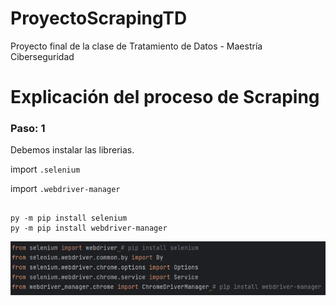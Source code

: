 # ProyectoScrapingTD
Proyecto final de la clase de Tratamiento de Datos - Maestría Ciberseguridad 

# Explicación del proceso de Scraping 

### Paso: 1
Debemos instalar las librerias. 

import `.selenium`

import `.webdriver-manager`

```commandline

py -m pip install selenium
py -m pip install webdriver-manager

```
![img.png](img.png)